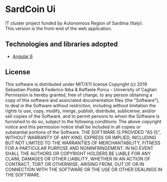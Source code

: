 # SardCoin Ui

IT cluster project funded by Autonomous Region of Sardinia (Italy).  
This version is the front-end of the web application.

## Technologies and libraries adopted
* [Angular 6](https://angular.io)

## License
This software is distributed under MIT/X11 license Copyright (c) 2019 
Sebastian Podda & Federico Ibba & Raffaele Porcu - University of Cagliari 
Permission is hereby granted, free of charge, to any person obtaining a copy of this software and associated documentation files (the "Software"), to deal in the Software without restriction, including without limitation the rights to use, copy, modify, merge, publish, distribute, sublicense, and/or sell copies of the Software, and to permit persons to whom the Software is furnished to do so, subject to the following conditions: The above copyright notice and this permission notice shall be included in all copies or substantial portions of the Software. THE SOFTWARE IS PROVIDED "AS IS", WITHOUT WARRANTY OF ANY KIND, EXPRESS OR IMPLIED, INCLUDING BUT NOT LIMITED TO THE WARRANTIES OF MERCHANTABILITY, FITNESS FOR A PARTICULAR PURPOSE AND NONINFRINGEMENT. IN NO EVENT SHALL THE AUTHORS OR COPYRIGHT HOLDERS BE LIABLE FOR ANY CLAIM, DAMAGES OR OTHER LIABILITY, WHETHER IN AN ACTION OF CONTRACT, TORT OR OTHERWISE, ARISING FROM, OUT OF OR IN CONNECTION WITH THE SOFTWARE OR THE USE OR OTHER DEALINGS IN THE SOFTWARE.
